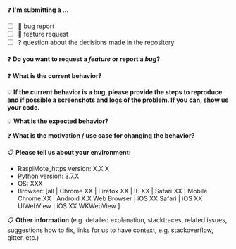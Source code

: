 <!--
**** DELETE THIS BLOCK ****

Thanks for filing an issue!  Please keep keep issues limited to bug reports,
feature requests, and other general issues. For support questions, please feel
free to reach out on stackoverflow:
https://stackoverflow.com/questions/tagged/raspimote_https+or+cherrypy

**** /DELETE THIS BLOCK ****
-->

❓ **I'm submitting a ...**
- [ ] 🐞 bug report
- [ ] 🐣 feature request
- [ ] ❓ question about the decisions made in the repository

❓ **Do you want to request a *feature* or report a *bug*?**



❓ **What is the current behavior?**



💡 **If the current behavior is a bug, please provide the steps to reproduce and if possible a screenshots and logs of the problem. If you can, show us your code.**



💡 **What is the expected behavior?**



❓ **What is the motivation / use case for changing the behavior?**



📋 **Please tell us about your environment:**

- RaspiMote_https version: X.X.X
- Python version: 3.7.X
- OS: XXX
- Browser: [all | Chrome XX | Firefox XX | IE XX | Safari XX | Mobile Chrome XX | Android X.X Web Browser | iOS XX Safari | iOS XX UIWebView | iOS XX WKWebView ]

📋 **Other information** (e.g. detailed explanation, stacktraces, related issues, suggestions how to fix, links for us to have context, e.g. stackoverflow, gitter, etc.)
